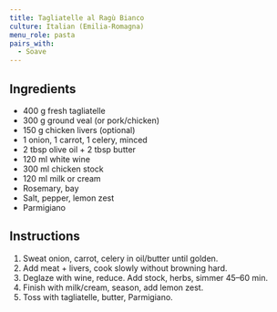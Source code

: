 ```yaml
---
title: Tagliatelle al Ragù Bianco
culture: Italian (Emilia-Romagna)
menu_role: pasta
pairs_with:
  - Soave
---
```


## Ingredients
- 400 g fresh tagliatelle
- 300 g ground veal (or pork/chicken)
- 150 g chicken livers (optional)
- 1 onion, 1 carrot, 1 celery, minced
- 2 tbsp olive oil + 2 tbsp butter
- 120 ml white wine
- 300 ml chicken stock
- 120 ml milk or cream
- Rosemary, bay
- Salt, pepper, lemon zest
- Parmigiano

## Instructions
1. Sweat onion, carrot, celery in oil/butter until golden.
2. Add meat + livers, cook slowly without browning hard.
3. Deglaze with wine, reduce. Add stock, herbs, simmer 45–60 min.
4. Finish with milk/cream, season, add lemon zest.
5. Toss with tagliatelle, butter, Parmigiano.
